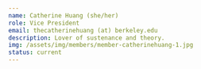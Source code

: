 ```yaml
---
name: Catherine Huang (she/her)
role: Vice President
email: thecatherinehuang (at) berkeley.edu
description: Lover of sustenance and theory.
img: /assets/img/members/member-catherinehuang-1.jpg
status: current
---
```

